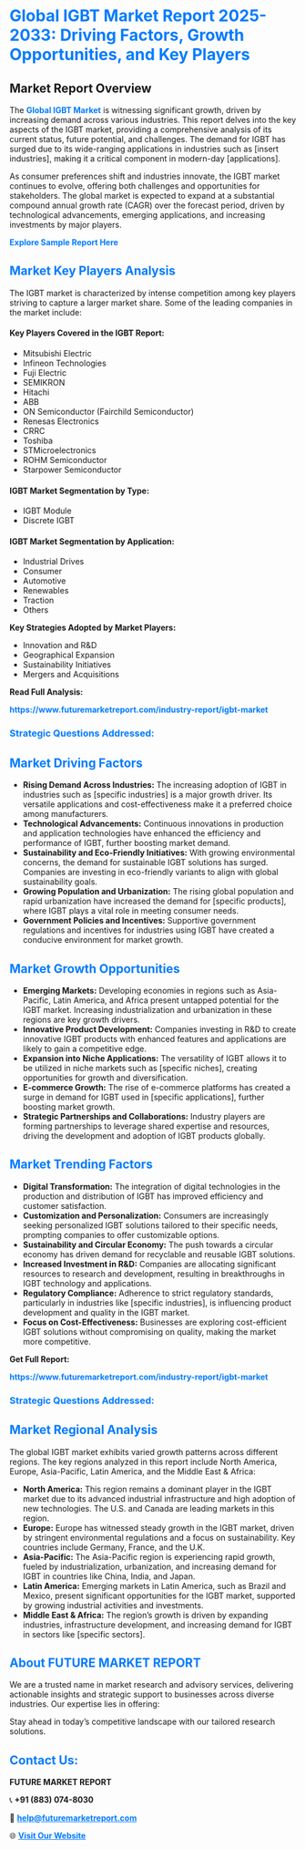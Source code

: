 <h1 style="color: #007BFF;">Global IGBT Market Report 2025-2033: Driving Factors, Growth Opportunities, and Key Players</h1>

<section id="overview">
<h2>Market Report Overview</h2>
<p>The <a href="https://www.futuremarketreport.com/industry-report/igbt-market" style="color: #007BFF; text-decoration: none;"><strong>Global IGBT Market</strong></a> is witnessing significant growth, driven by increasing demand across various industries. This report delves into the key aspects of the IGBT market, providing a comprehensive analysis of its current status, future potential, and challenges. The demand for IGBT has surged due to its wide-ranging applications in industries such as [insert industries], making it a critical component in modern-day [applications].</p>
<p>As consumer preferences shift and industries innovate, the IGBT market continues to evolve, offering both challenges and opportunities for stakeholders. The global market is expected to expand at a substantial compound annual growth rate (CAGR) over the forecast period, driven by technological advancements, emerging applications, and increasing investments by major players.</p>
</section>

<section id="overview">
<p><a href="https://www.futuremarketreport.com/request-sample/reportId=50428" style="color: #007BFF; text-decoration: none;"><strong>Explore Sample Report Here</strong></a></p>
</section>

<section id="key-players">
<h2 style="color: #007BFF;">Market Key Players Analysis</h2>
<p>The IGBT market is characterized by intense competition among key players striving to capture a larger market share. Some of the leading companies in the market include:</p>
<h4>Key Players Covered in the IGBT Report:</h4>
<ul><li>Mitsubishi Electric</li><li>Infineon Technologies</li><li>Fuji Electric</li><li>SEMIKRON</li><li>Hitachi</li><li>ABB</li><li>ON Semiconductor (Fairchild Semiconductor)</li><li>Renesas Electronics</li><li>CRRC</li><li>Toshiba</li><li>STMicroelectronics</li><li>ROHM Semiconductor</li><li>Starpower Semiconductor</li></ul>
<h4>IGBT Market Segmentation by Type:</h4>
<ul><li>IGBT Module</li><li>Discrete IGBT</li></ul>

<h4>IGBT Market Segmentation by Application:</h4>
<ul><li>Industrial Drives</li><li>Consumer</li><li>Automotive</li><li>Renewables</li><li>Traction</li><li>Others</li></ul>
<p><strong>Key Strategies Adopted by Market Players:</strong></p>
<ul>
<li>Innovation and R&D</li>
<li>Geographical Expansion</li>
<li>Sustainability Initiatives</li>
<li>Mergers and Acquisitions</li>
</ul>
</section>

<section>
<p><strong>Read Full Analysis: </strong></p><a href="https://www.futuremarketreport.com/industry-report/igbt-market" style="color: #007BFF; text-decoration: none;"><strong>https://www.futuremarketreport.com/industry-report/igbt-market</strong></a>
<h3 style="color: #007BFF;">Strategic Questions Addressed:</h3>
</section>

<section id="driving-factors">
<h2 style="color: #007BFF;">Market Driving Factors</h2>
<ul>
<li><strong>Rising Demand Across Industries:</strong> The increasing adoption of IGBT in industries such as [specific industries] is a major growth driver. Its versatile applications and cost-effectiveness make it a preferred choice among manufacturers.</li>
<li><strong>Technological Advancements:</strong> Continuous innovations in production and application technologies have enhanced the efficiency and performance of IGBT, further boosting market demand.</li>
<li><strong>Sustainability and Eco-Friendly Initiatives:</strong> With growing environmental concerns, the demand for sustainable IGBT solutions has surged. Companies are investing in eco-friendly variants to align with global sustainability goals.</li>
<li><strong>Growing Population and Urbanization:</strong> The rising global population and rapid urbanization have increased the demand for [specific products], where IGBT plays a vital role in meeting consumer needs.</li>
<li><strong>Government Policies and Incentives:</strong> Supportive government regulations and incentives for industries using IGBT have created a conducive environment for market growth.</li>
</ul>
</section>

<section id="growth-opportunities">
<h2 style="color: #007BFF;">Market Growth Opportunities</h2>
<ul>
<li><strong>Emerging Markets:</strong> Developing economies in regions such as Asia-Pacific, Latin America, and Africa present untapped potential for the IGBT market. Increasing industrialization and urbanization in these regions are key growth drivers.</li>
<li><strong>Innovative Product Development:</strong> Companies investing in R&D to create innovative IGBT products with enhanced features and applications are likely to gain a competitive edge.</li>
<li><strong>Expansion into Niche Applications:</strong> The versatility of IGBT allows it to be utilized in niche markets such as [specific niches], creating opportunities for growth and diversification.</li>
<li><strong>E-commerce Growth:</strong> The rise of e-commerce platforms has created a surge in demand for IGBT used in [specific applications], further boosting market growth.</li>
<li><strong>Strategic Partnerships and Collaborations:</strong> Industry players are forming partnerships to leverage shared expertise and resources, driving the development and adoption of IGBT products globally.</li>
</ul>
</section>

<section id="trending-factors">
<h2 style="color: #007BFF;">Market Trending Factors</h2>
<ul>
<li><strong>Digital Transformation:</strong> The integration of digital technologies in the production and distribution of IGBT has improved efficiency and customer satisfaction.</li>
<li><strong>Customization and Personalization:</strong> Consumers are increasingly seeking personalized IGBT solutions tailored to their specific needs, prompting companies to offer customizable options.</li>
<li><strong>Sustainability and Circular Economy:</strong> The push towards a circular economy has driven demand for recyclable and reusable IGBT solutions.</li>
<li><strong>Increased Investment in R&D:</strong> Companies are allocating significant resources to research and development, resulting in breakthroughs in IGBT technology and applications.</li>
<li><strong>Regulatory Compliance:</strong> Adherence to strict regulatory standards, particularly in industries like [specific industries], is influencing product development and quality in the IGBT market.</li>
<li><strong>Focus on Cost-Effectiveness:</strong> Businesses are exploring cost-efficient IGBT solutions without compromising on quality, making the market more competitive.</li>
</ul>
</section>

<section>
<p><strong>Get Full Report: </strong></p><a href="https://www.futuremarketreport.com/industry-report/igbt-market" style="color: #007BFF; text-decoration: none;"><strong>https://www.futuremarketreport.com/industry-report/igbt-market</strong></a>
<h3 style="color: #007BFF;">Strategic Questions Addressed:</h3>
</section>


<section id="regional-analysis">
<h2 style="color: #007BFF;">Market Regional Analysis</h2>
<p>The global IGBT market exhibits varied growth patterns across different regions. The key regions analyzed in this report include North America, Europe, Asia-Pacific, Latin America, and the Middle East & Africa:</p>
<ul>
<li><strong>North America:</strong> This region remains a dominant player in the IGBT market due to its advanced industrial infrastructure and high adoption of new technologies. The U.S. and Canada are leading markets in this region.</li>
<li><strong>Europe:</strong> Europe has witnessed steady growth in the IGBT market, driven by stringent environmental regulations and a focus on sustainability. Key countries include Germany, France, and the U.K.</li>
<li><strong>Asia-Pacific:</strong> The Asia-Pacific region is experiencing rapid growth, fueled by industrialization, urbanization, and increasing demand for IGBT in countries like China, India, and Japan.</li>
<li><strong>Latin America:</strong> Emerging markets in Latin America, such as Brazil and Mexico, present significant opportunities for the IGBT market, supported by growing industrial activities and investments.</li>
<li><strong>Middle East & Africa:</strong> The region’s growth is driven by expanding industries, infrastructure development, and increasing demand for IGBT in sectors like [specific sectors].</li>
</ul>
</section>

<footer>
<h2 style="color: #007BFF;">About FUTURE MARKET REPORT</h2>
<p>We are a trusted name in market research and advisory services, delivering actionable insights and strategic support to businesses across diverse industries. Our expertise lies in offering:</p>

<p>Stay ahead in today’s competitive landscape with our tailored research solutions.</p>

<h2 style="color: #007BFF;">Contact Us:</h2>
<p><strong>FUTURE MARKET REPORT</strong></p>
<p>📞 <strong>+91 (883) 074-8030</strong></p>
<p>📧 <strong><a href="mailto:help@futuremarketreport.com" style="color: #007BFF;">help@futuremarketreport.com</a></strong></p>
<p>🌐 <strong><a href="https://www.futuremarketreport.com/" style="color: #007BFF;">Visit Our Website</a></strong></p>
</footer>